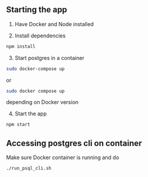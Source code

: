 ## Starting the app

1. Have Docker and Node installed

2. Install dependencies

```bash
npm install
```

3. Start postgres in a container

```bash
sudo docker-compose up
```

or

```bash
sudo docker compose up
```

depending on Docker version

4. Start the app

```bash
npm start
```

## Accessing postgres cli on container

Make sure Docker container is running and do

```bash
./run_psql_cli.sh
```
